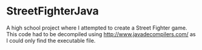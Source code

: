 # StreetFighterJava
A high school project where I attempted to create a Street Fighter game.  This code had to be decompiled using http://www.javadecompilers.com/ as I could only find the executable file.
